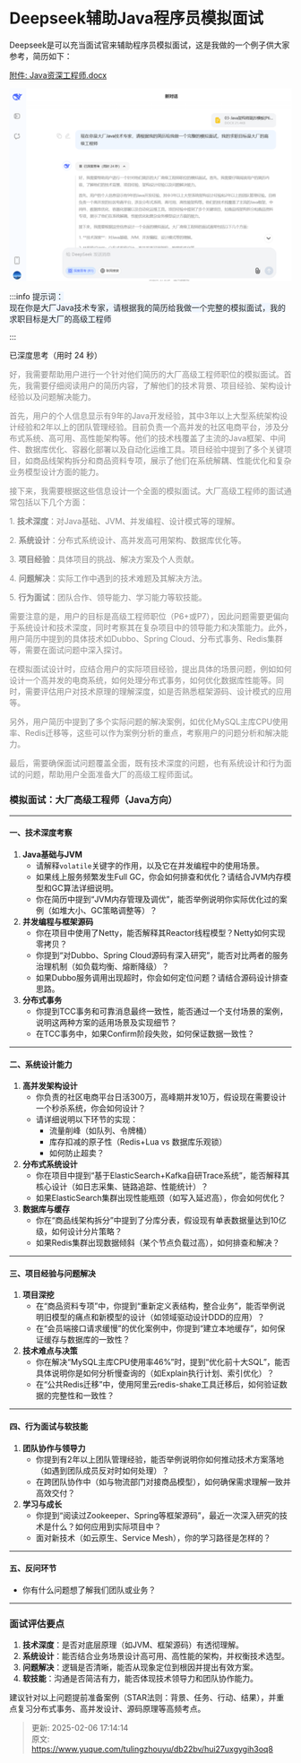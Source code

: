 # Deepseek辅助Java程序员模拟面试

Deepseek是可以充当面试官来辅助程序员模拟面试，这是我做的一个例子供大家参考，简历如下：

[附件: Java资深工程师.docx](./attachments/ZZZZk89Vmb9lwKn8/Java资深工程师.docx)

![1738833245286-baa670fc-66ee-4ac7-bd49-36880392bef4.png](./img/ZZZZk89Vmb9lwKn8/1738833245286-baa670fc-66ee-4ac7-bd49-36880392bef4-861562.png)

:::info
<font style="color:rgb(38, 38, 38);background-color:rgb(239, 246, 255);">提示词：  
</font><font style="color:rgb(38, 38, 38);background-color:rgb(239, 246, 255);">现在你是大厂Java技术专家，请根据我的简历给我做一个完整的模拟面试，我的求职目标是大厂的高级工程师</font>

:::

已深度思考（用时 24 秒）

<font style="color:rgb(139, 139, 139);">好，我需要帮助用户进行一个针对他们简历的大厂高级工程师职位的模拟面试。首先，我需要仔细阅读用户的简历内容，了解他们的技术背景、项目经验、架构设计经验以及问题解决能力。</font>

<font style="color:rgb(139, 139, 139);">首先，用户的个人信息显示有9年的Java开发经验，其中3年以上大型系统架构设计经验和2年以上的团队管理经验。目前负责一个高并发的社区电商平台，涉及分布式系统、高可用、高性能架构等。他们的技术栈覆盖了主流的Java框架、中间件、数据库优化、容器化部署以及自动化运维工具。项目经验中提到了多个关键项目，如商品线架构拆分和商品资料专项，展示了他们在系统解耦、性能优化和复杂业务模型设计方面的能力。</font>

<font style="color:rgb(139, 139, 139);">接下来，我需要根据这些信息设计一个全面的模拟面试。大厂高级工程师的面试通常包括以下几个方面：</font>

<font style="color:rgb(139, 139, 139);">1. **技术深度**：对Java基础、JVM、并发编程、设计模式等的理解。</font>

<font style="color:rgb(139, 139, 139);">2. **系统设计**：分布式系统设计、高并发高可用架构、数据库优化等。</font>

<font style="color:rgb(139, 139, 139);">3. **项目经验**：具体项目的挑战、解决方案及个人贡献。</font>

<font style="color:rgb(139, 139, 139);">4. **问题解决**：实际工作中遇到的技术难题及其解决方法。</font>

<font style="color:rgb(139, 139, 139);">5. **行为面试**：团队合作、领导能力、学习能力等软技能。</font>

<font style="color:rgb(139, 139, 139);">需要注意的是，用户的目标是高级工程师职位（P6+或P7），因此问题需要更偏向于系统设计和技术深度，同时考察其在复杂项目中的领导能力和决策能力。此外，用户简历中提到的具体技术如Dubbo、Spring Cloud、分布式事务、Redis集群等，需要在面试问题中深入探讨。</font>

<font style="color:rgb(139, 139, 139);">在模拟面试设计时，应结合用户的实际项目经验，提出具体的场景问题，例如如何设计一个高并发的电商系统，如何处理分布式事务，如何优化数据库性能等。同时，需要评估用户对技术原理的理解深度，如是否熟悉框架源码、设计模式的应用等。</font>

<font style="color:rgb(139, 139, 139);">另外，用户简历中提到了多个实际问题的解决案例，如优化MySQL主库CPU使用率、Redis迁移等，这些可以作为案例分析的重点，考察用户的问题分析和解决能力。</font>

<font style="color:rgb(139, 139, 139);">最后，需要确保面试问题覆盖全面，既有技术深度的问题，也有系统设计和行为面试的问题，帮助用户全面准备大厂的高级工程师面试。</font>

### **模拟面试：大厂高级工程师（Java方向）**
---

#### **一、技术深度考察**
1. **Java基础与JVM**
    - 请解释`volatile`关键字的作用，以及它在并发编程中的使用场景。
    - 如果线上服务频繁发生Full GC，你会如何排查和优化？请结合JVM内存模型和GC算法详细说明。
    - 你在简历中提到“JVM内存管理及调优”，能否举例说明你实际优化过的案例（如堆大小、GC策略调整等）？
2. **并发编程与框架源码**
    - 你在项目中使用了Netty，能否解释其Reactor线程模型？Netty如何实现零拷贝？
    - 你提到“对Dubbo、Spring Cloud源码有深入研究”，能否对比两者的服务治理机制（如负载均衡、熔断降级）？
    - 如果Dubbo服务调用出现超时，你会如何定位问题？请结合源码设计排查思路。
3. **分布式事务**
    - 你提到TCC事务和可靠消息最终一致性，能否通过一个支付场景的案例，说明这两种方案的适用场景及实现细节？
    - 在TCC事务中，如果Confirm阶段失败，如何保证数据一致性？

---

#### **二、系统设计能力**
1. **高并发架构设计**
    - 你负责的社区电商平台日活300万，高峰期并发10万，假设现在需要设计一个秒杀系统，你会如何设计？
    - 请详细说明以下环节的实现：
        * 流量削峰（如队列、令牌桶）
        * 库存扣减的原子性（Redis+Lua vs 数据库乐观锁）
        * 如何防止超卖？
2. **分布式系统设计**
    - 你在项目中提到“基于ElasticSearch+Kafka自研Trace系统”，能否解释其核心设计（如日志采集、链路追踪、性能统计）？
    - 如果ElasticSearch集群出现性能瓶颈（如写入延迟高），你会如何优化？
3. **数据库与缓存**
    - 你在“商品线架构拆分”中提到了分库分表，假设现有单表数据量达到10亿级，如何设计分片策略？
    - 如果Redis集群出现数据倾斜（某个节点负载过高），如何排查和解决？

---

#### **三、项目经验与问题解决**
1. **项目深挖**
    - 在“商品资料专项”中，你提到“重新定义表结构，整合业务”，能否举例说明旧模型的痛点和新模型的设计（如领域驱动设计DDD的应用）？
    - 在“会员端接口请求缓慢”的优化案例中，你提到“建立本地缓存”，如何保证缓存与数据库的一致性？
2. **技术难点与决策**
    - 你在解决“MySQL主库CPU使用率46%”时，提到“优化前十大SQL”，能否具体说明你是如何分析慢查询的（如Explain执行计划、索引优化）？
    - 在“公共Redis迁移”中，使用阿里云redis-shake工具迁移后，如何验证数据的完整性和一致性？

---

#### **四、行为面试与软技能**
1. **团队协作与领导力**
    - 你提到有2年以上团队管理经验，能否举例说明你如何推动技术方案落地（如遇到团队成员反对时如何处理）？
    - 在跨团队协作中（如与物流部门对接商品模型），如何确保需求理解一致并高效交付？
2. **学习与成长**
    - 你提到“阅读过Zookeeper、Spring等框架源码”，最近一次深入研究的技术是什么？如何应用到实际项目中？
    - 面对新技术（如云原生、Service Mesh），你的学习路径是怎样的？

---

#### **五、反问环节**
+ 你有什么问题想了解我们团队或业务？

---

### **面试评估要点**
1. **技术深度**：是否对底层原理（如JVM、框架源码）有透彻理解。
2. **系统设计**：能否结合业务场景设计高可用、高性能的架构，并权衡技术选型。
3. **问题解决**：逻辑是否清晰，能否从现象定位到根因并提出有效方案。
4. **软技能**：沟通是否简洁有力，能否体现技术领导力和团队协作能力。

建议针对以上问题提前准备案例（STAR法则：背景、任务、行动、结果），并重点复习分布式事务、高并发设计、源码原理等高频考点。



> 更新: 2025-02-06 17:14:14  
> 原文: <https://www.yuque.com/tulingzhouyu/db22bv/hui27uxgygih3oq8>
